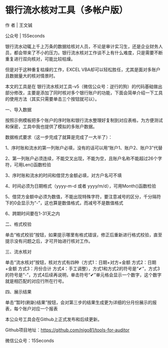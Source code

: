 # 银行流水核对工具（多帐户版）

作  者 | 王文铖

公众号 | 15Seconds


银行流水动辄上千上万条的数据给核对人员，不论是审计实习生，还是企业财务人员，都会带来了不小的压力。银行流水核对工作谈不上有什么难度，只是需要不断重复进行双向核对，可能比较枯燥。

但是对于这种重复枯燥的工作，EXCEL VBA却可以轻松胜任，尤其是面对多账户且数据量大的核对情景时。

本文的工具是在 银行流水核对工具-v5（微信公众号：逆行的狗）的代码基础做出部分修改，主要是添加了同时核对多个银行账户的功能，下面会简单介绍一下工具的使用方法（其实只需要单击三个按钮就可以）。

一、导入数据

按照示例模板把多个账户的序时账和银行流水整理好复制到对应表格，为方便测试和保密，工具中我也提供了模拟的多账户数据。

数据格式要求（这一步完成了就算是完成了一大半了）：

1、序时账和流水的第一列账户必填，没有的话可以用“账户1、账户2、账户3”代替

2、第一列账户必须连续，不能交叉出现，不能为空，且账户名称不能超过26个字符，可用Len()函数检验

3、序时账和流水的时间和借贷方金额必填，对方户名可不填

4、时间必须为日期格式（yyyy-m-d 或者 yyyy/m/d），可用Month()函数检验

5、借贷方金额中必须为数值，不能出现特殊字符，要注意减号的区分，千分隔符下的0会显示为“-”，这也算是数值格式，而减号不是数值格式

6、跨期时间要在1-31天之内

二、格式校验

单击“格式校验”按钮，如果提示哪里有格式错误，修正后重新进行格式校验，直至提示没有问题之后，才可开始进行核对工作。

三、流水核对

单击“流水核对”按钮，核对方式有四种（方式1：日期+对方+金额  方式2：日期+金额  方式3：月份合计  方式4：手工调整），方式1和方式2的符号是“✔”，方式3的符号是“-”，方式4后续再说明，单击符号“✔”单元格会显示一个数字，这个数字就是相匹配的对应行所在行号。

四、展示结果

单击“暂时(刷新)结果”按钮，会对第三步的结果生成更为详细的分月份展示的报表，每个账户对应一个报表



本公众号工具会在Github上正式发布和后续更新。

Github项目地址：https://github.com/nigo81/tools-for-auditor

微信公众号：15Seconds
